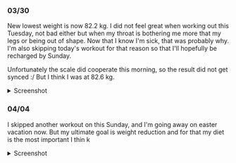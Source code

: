 ### 03/30
New lowest weight is now 82.2 kg. I did not feel great when working out this Tuesday, not bad either but when my throat is bothering me more that my legs or being out of shape. Now that I know I'm sick, that was probably why. I'm also skipping today's workout for that reason so that I'll hopefully be recharged by Sunday.

Unfortunately the scale did cooperate this morning, so the result did not get synced :/ But I think I was at 82.6 kg.

<details>
	<summary>Screenshot</summary>
	<img src="https://media.discordapp.net/attachments/810551417043419170/1091100918793121902/Screenshot_20230330-224437.png?width=642&height=1390" />
</details>

### 04/04
I skipped another workout on this Sunday, and I'm going away on easter vacation now. But my ultimate goal is weight reduction and for that my diet is the most important I thin k

<details>
	<summary>Screenshot</summary>
	<img src="https://media.discordapp.net/attachments/810551417043419170/1091100918793121902/Screenshot_20230330-224437.png?width=642&height=1390" />
</details>
